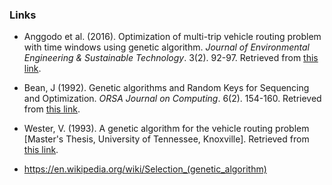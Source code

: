 
### Links

- Anggodo et al. (2016). Optimization of multi-trip vehicle routing problem with time windows using genetic algorithm. *Journal of Environmental Engineering & Sustainable Technology*. 3(2). 92-97. Retrieved from [this link](https://pdfs.semanticscholar.org/4ef0/7eed338e5febe003545219c508853070489a.pdf).

- Bean, J (1992). Genetic algorithms and Random Keys for Sequencing and Optimization. *ORSA Journal on Computing*. 6(2). 154-160. Retrieved from [this link](https://pubsonline.informs.org/doi/abs/10.1287/ijoc.6.2.154).

- Wester, V. (1993). A genetic algorithm for the vehicle routing problem [Master's Thesis, University of Tennessee, Knoxville]. Retrieved from [this link](https://trace.tennessee.edu/cgi/viewcontent.cgi?article=6358&context=utk_gradthes).

- https://en.wikipedia.org/wiki/Selection_(genetic_algorithm)